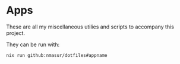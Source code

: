 # Apps

These are all my miscellaneous utilies and scripts to accompany this project.

They can be run with:

```
nix run github:nmasur/dotfiles#appname
```
